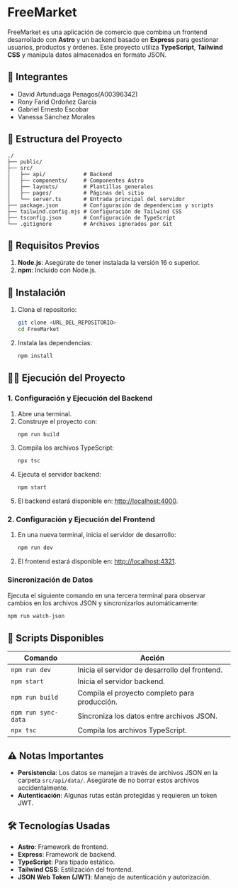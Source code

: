
# FreeMarket

FreeMarket es una aplicación de comercio que combina un frontend desarrollado con **Astro** y un backend basado en **Express** para gestionar usuarios, productos y órdenes. Este proyecto utiliza **TypeScript**, **Tailwind CSS** y manipula datos almacenados en formato JSON.

## 👥 Integrantes 
* David Artunduaga Penagos(A00396342)
* Rony Farid Ordoñez García
* Gabriel Ernesto Escobar
* Vanessa Sánchez Morales

## 📂 Estructura del Proyecto

```plaintext
./
├── public/
├── src/
│   ├── api/            # Backend
│   ├── components/     # Componentes Astro
│   ├── layouts/        # Plantillas generales
│   ├── pages/          # Páginas del sitio
│   └── server.ts       # Entrada principal del servidor
├── package.json        # Configuración de dependencias y scripts
├── tailwind.config.mjs # Configuración de Tailwind CSS
├── tsconfig.json       # Configuración de TypeScript
└── .gitignore          # Archivos ignorados por Git
```

## 🚀 Requisitos Previos

1. **Node.js**: Asegúrate de tener instalada la versión 16 o superior.
2. **npm**: Incluido con Node.js.

## 🔧 Instalación

1. Clona el repositorio:
   ```bash
   git clone <URL_DEL_REPOSITORIO>
   cd FreeMarket
   ```

2. Instala las dependencias:
   ```bash
   npm install
   ```

## 🏃‍♂️ Ejecución del Proyecto

### 1. Configuración y Ejecución del Backend

1. Abre una terminal.
2. Construye el proyecto con:
   ```bash
   npm run build
   ```
3. Compila los archivos TypeScript:
   ```bash
   npx tsc
   ```
4. Ejecuta el servidor backend:
   ```bash
   npm start
   ```
5. El backend estará disponible en: [http://localhost:4000](http://localhost:4000).

### 2. Configuración y Ejecución del Frontend

1. En una nueva terminal, inicia el servidor de desarrollo:
   ```bash
   npm run dev
   ```
2. El frontend estará disponible en: [http://localhost:4321](http://localhost:4321).

### Sincronización de Datos
Ejecuta el siguiente comando en una tercera terminal para observar cambios en los archivos JSON y sincronizarlos automáticamente:
```bash
npm run watch-json
```

## 🧪 Scripts Disponibles

| Comando              | Acción                                                 |
|----------------------|-------------------------------------------------------|
| `npm run dev`        | Inicia el servidor de desarrollo del frontend.         |
| `npm start`          | Inicia el servidor backend.                            |
| `npm run build`      | Compila el proyecto completo para producción.          |
| `npm run sync-data`  | Sincroniza los datos entre archivos JSON.              |
| `npx tsc`            | Compila los archivos TypeScript.                       |

## ⚠️ Notas Importantes

- **Persistencia**: Los datos se manejan a través de archivos JSON en la carpeta `src/api/data/`. Asegúrate de no borrar estos archivos accidentalmente.
- **Autenticación**: Algunas rutas están protegidas y requieren un token JWT.

## 🛠️ Tecnologías Usadas

- **Astro**: Framework de frontend.
- **Express**: Framework de backend.
- **TypeScript**: Para tipado estático.
- **Tailwind CSS**: Estilización del frontend.
- **JSON Web Token (JWT)**: Manejo de autenticación y autorización.


